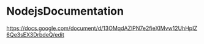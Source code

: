 # NodejsDocumentation

https://docs.google.com/document/d/13OMqdAZlPN7e2fieXlMvw12UhHpIZ6Qe3sEX3DrbdeQ/edit
